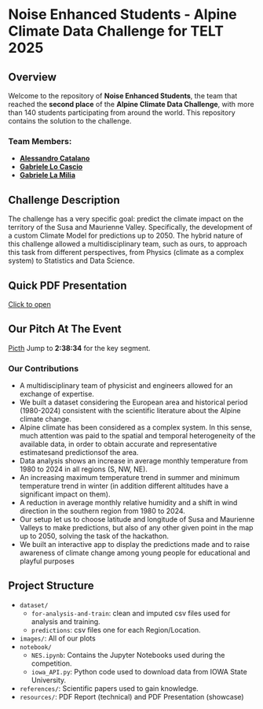 # Noise Enhanced Students - Alpine Climate Data Challenge for TELT 2025

## Overview

Welcome to the repository of **Noise Enhanced Students**, 
the team that reached the **second place** of the **Alpine Climate Data Challenge**, 
with more than 140 students participating from around the world.
This repository contains the solution to the challenge. 


### Team Members: 
- **[Alessandro Catalano](https://www.linkedin.com/in/alessandro-catalano98/)**
- **[Gabriele Lo Cascio](https://www.linkedin.com/in/gabriele-locascio)**
- **[Gabriele La Milia](https://www.linkedin.com/in/gabrielelm/)** 

## Challenge Description

The challenge has a very specific goal: predict the climate 
impact on the territory of the Susa and Maurienne Valley. 
Specifically, the development of a custom Climate Model for predictions up to 2050.
The hybrid nature of this challenge allowed a multidisciplinary team, such as ours, 
to approach this task from different perspectives, from Physics (climate as a complex system) 
to Statistics and Data Science.

## Quick PDF Presentation
[Click to open](./resources/Alpine-Data-Challenge-Report-NES.pdf)

## Our Pitch At The Event

[Picth](https://www.linkedin.com/events/alpineclimatedatachallengeaward7305171727611838466/comments/) Jump to **2:38:34** for the key segment.


### Our Contributions

* A multidisciplinary team of physicist and engineers allowed for an exchange of expertise.
* We built a dataset considering the European area and historical period (1980-2024) consistent with the scientific literature about the Alpine climate change. 
* Alpine climate has been considered as a complex system. In this sense, much attention was paid to the spatial and temporal heterogeneity of the available data, in order to obtain accurate and representative estimatesand predictionsof the area. 
* Data analysis shows an increase in average monthly temperature from 1980 to 2024 in all regions (S, NW, NE). 
* An increasing maximum temperature trend in summer and minimum temperature trend in winter (in addition different altitudes have a significant impact on them). 
* A reduction in average monthly relative humidity and a shift in wind direction in the southern region from 1980 to 2024. 
* Our setup let us to choose latitude and longitude of Susa and Maurienne Valleys to make predictions, but also of any other given point in the map up to 2050, solving the task of the hackathon. 
* We built an interactive app to display the predictions made and to raise awareness of climate change among young people for educational and playful purposes


## Project Structure
- `dataset/`
  - `for-analysis-and-train`: clean and imputed csv files used for analysis and training.
  - `predictions`: csv files one for each Region/Location.
- `images/`: All of our plots
- `notebook/`
  - `NES.ipynb`: Contains the Jupyter Notebooks used during the competition.
  - `iowa_API.py`: Python code used to download data from IOWA State University.
- `references/`: Scientific papers used to gain knowledge.
- `resources/`: PDF Report (technical) and PDF Presentation (showcase)


